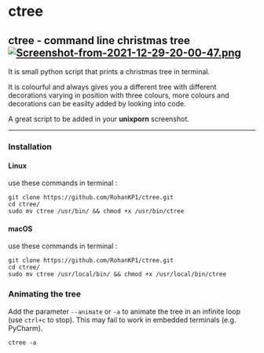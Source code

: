 # ctree
ctree - command line christmas tree
[![Screenshot-from-2021-12-29-20-00-47.png](https://i.postimg.cc/X7M6RTr9/Screenshot-from-2021-12-29-20-00-47.png)](https://postimg.cc/mhSnMpNr)
------

It is small python script that prints a christmas tree in terminal.

It is colourful and always gives you a different tree with different
decorations varying in position with three colours, more colours and
decorations can be easilty added by looking into code.

A great script to be added in your **unixporn** screenshot.

------

### Installation
#### Linux
use these commands in terminal :
```shell
git clone https://github.com/RohanKP1/ctree.git
cd ctree/
sudo mv ctree /usr/bin/ && chmod +x /usr/bin/ctree
```

#### macOS
use these commands in terminal :
```shell
git clone https://github.com/RohanKP1/ctree.git
cd ctree/
sudo mv ctree /usr/local/bin/ && chmod +x /usr/local/bin/ctree
```

### Animating the tree
Add the parameter `--animate` or `-a` to animate the tree in an infinite loop (use `ctrl+c` to stop). This may fail to
work in embedded terminals (e.g. PyCharm).
```shell
ctree -a
```
